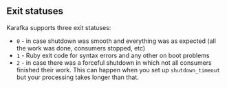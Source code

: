 ## Exit statuses

Karafka supports three exit statuses:

- ```0``` - in case shutdown was smooth and everything was as expected (all the work was done, consumers stopped, etc)
- ```1``` - Ruby exit code for syntax errors and any other on boot problems
- ```2``` - in case there was a forceful shutdown in which not all consumers finished their work. This can happen when you set up ```shutdown_timeout``` but your processing takes longer than that.
